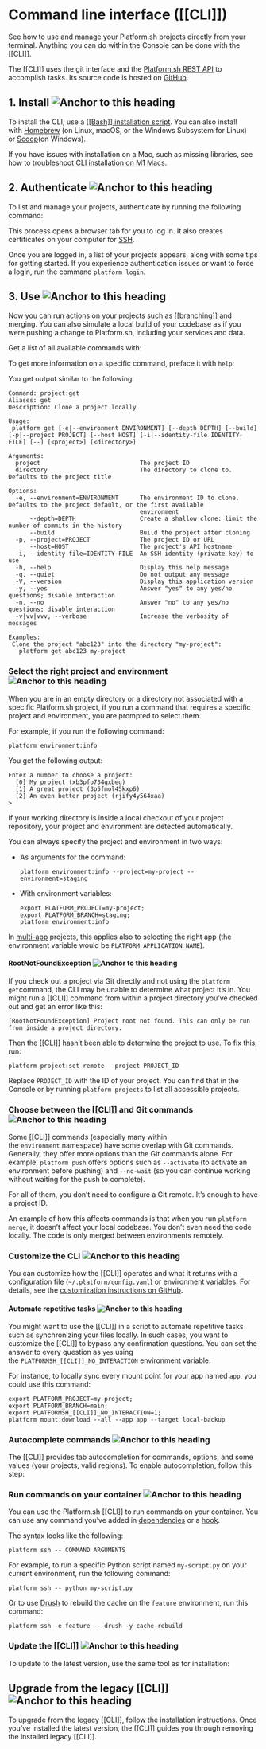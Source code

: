 # Command line interface ([[CLI]])

See how to use and manage your Platform.sh projects directly from your terminal. Anything you can do within the Console can be done with the [[CLI]].

The [[CLI]] uses the git interface and the [Platform.sh REST API](https://api.platform.sh/docs/) to accomplish tasks. Its source code is hosted on [GitHub](https://github.com/platformsh/cli).

## 1. Install ![Anchor to this heading](https://docs.platform.sh/images/svg/link.svg)

To install the CLI, use a [[[Bash]] installation script](https://github.com/platformsh/cli#user-content-[[bash]]-installer). You can also install with [Homebrew](https://brew.sh/) (on Linux, macOS, or the Windows Subsystem for Linux) or [Scoop](https://scoop.sh/)(on Windows).

If you have issues with installation on a Mac, such as missing libraries, see how to [troubleshoot CLI installation on M1 Macs](https://community.platform.sh/t/troubleshoot-cli-installation-on-m1-macs/1202).

## 2. Authenticate ![Anchor to this heading](https://docs.platform.sh/images/svg/link.svg)

To list and manage your projects, authenticate by running the following command:

This process opens a browser tab for you to log in. It also creates certificates on your computer for [SSH](https://docs.platform.sh/development/ssh.html).

Once you are logged in, a list of your projects appears, along with some tips for getting started. If you experience authentication issues or want to force a login, run the command `platform login`.

## 3. Use ![Anchor to this heading](https://docs.platform.sh/images/svg/link.svg)

Now you can run actions on your projects such as [[branching]] and merging. You can also simulate a local build of your codebase as if you were pushing a change to Platform.sh, including your services and data.

Get a list of all available commands with:

To get more information on a specific command, preface it with `help`:

You get output similar to the following:

```
Command: project:get
Aliases: get
Description: Clone a project locally

Usage:
 platform get [-e|--environment ENVIRONMENT] [--depth DEPTH] [--build] [-p|--project PROJECT] [--host HOST] [-i|--identity-file IDENTITY-FILE] [--] [<project>] [<directory>]

Arguments:
  project                            The project ID
  directory                          The directory to clone to. Defaults to the project title

Options:
  -e, --environment=ENVIRONMENT      The environment ID to clone. Defaults to the project default, or the first available
                                     environment
      --depth=DEPTH                  Create a shallow clone: limit the number of commits in the history
      --build                        Build the project after cloning
  -p, --project=PROJECT              The project ID or URL
      --host=HOST                    The project's API hostname
  -i, --identity-file=IDENTITY-FILE  An SSH identity (private key) to use
  -h, --help                         Display this help message
  -q, --quiet                        Do not output any message
  -V, --version                      Display this application version
  -y, --yes                          Answer "yes" to any yes/no questions; disable interaction
  -n, --no                           Answer "no" to any yes/no questions; disable interaction
  -v|vv|vvv, --verbose               Increase the verbosity of messages

Examples:
 Clone the project "abc123" into the directory "my-project":
   platform get abc123 my-project
```

### Select the right project and environment ![Anchor to this heading](https://docs.platform.sh/images/svg/link.svg)

When you are in an empty directory or a directory not associated with a specific Platform.sh project, if you run a command that requires a specific project and environment, you are prompted to select them.

For example, if you run the following command:

```
platform environment:info
```

You get the following output:

```
Enter a number to choose a project:
  [0] My project (xb3pfo734qxbeg)
  [1] A great project (3p5fmol45kxp6)
  [2] An even better project (rjify4y564xaa)
>
```

If your working directory is inside a local checkout of your project repository, your project and environment are detected automatically.

You can always specify the project and environment in two ways:

- As arguments for the command:
    
    ```
    platform environment:info --project=my-project --environment=staging
    ```
    
- With environment variables:
    
    ```
    export PLATFORM_PROJECT=my-project;
    export PLATFORM_BRANCH=staging;
    platform environment:info
    ```
    

In [multi-app](https://docs.platform.sh/create-apps/multi-app.html) projects, this applies also to selecting the right app (the environment variable would be `PLATFORM_APPLICATION_NAME`).

#### RootNotFoundException ![Anchor to this heading](https://docs.platform.sh/images/svg/link.svg)

If you check out a project via Git directly and not using the `platform get`command, the CLI may be unable to determine what project it’s in. You might run a [[CLI]] command from within a project directory you’ve checked out and get an error like this:

```
[RootNotFoundException] Project root not found. This can only be run from inside a project directory.
```

Then the [[CLI]] hasn’t been able to determine the project to use. To fix this, run:

```
platform project:set-remote --project PROJECT_ID
```

Replace `PROJECT_ID` with the ID of your project. You can find that in the Console or by running `platform projects` to list all accessible projects.

### Choose between the [[CLI]] and Git commands ![Anchor to this heading](https://docs.platform.sh/images/svg/link.svg)

Some [[CLI]] commands (especially many within the `environment` namespace) have some overlap with Git commands. Generally, they offer more options than the Git commands alone. For example, `platform push` offers options such as `--activate` (to activate an environment before pushing) and `--no-wait` (so you can continue working without waiting for the push to complete).

For all of them, you don’t need to configure a Git remote. It’s enough to have a project ID.

An example of how this affects commands is that when you run `platform merge`, it doesn’t affect your local codebase. You don’t even need the code locally. The code is only merged between environments remotely.

### Customize the CLI ![Anchor to this heading](https://docs.platform.sh/images/svg/link.svg)

You can customize how the [[CLI]] operates and what it returns with a configuration file (`~/.platform/config.yaml`) or environment variables. For details, see the [customization instructions on GitHub](https://github.com/platformsh/legacy-cli#user-content-customization).

#### Automate repetitive tasks ![Anchor to this heading](https://docs.platform.sh/images/svg/link.svg)

You might want to use the [[CLI]] in a script to automate repetitive tasks such as synchronizing your files locally. In such cases, you want to customize the [[CLI]] to bypass any confirmation questions. You can set the answer to every question as `yes` using the `PLATFORMSH_[[CLI]]_NO_INTERACTION` environment variable.

For instance, to locally sync every mount point for your app named `app`, you could use this command:

```
export PLATFORM_PROJECT=my-project;
export PLATFORM_BRANCH=main;
export PLATFORMSH_[[CLI]]_NO_INTERACTION=1;
platform mount:download --all --app app --target local-backup
```

### Autocomplete commands ![Anchor to this heading](https://docs.platform.sh/images/svg/link.svg)

The [[CLI]] provides tab autocompletion for commands, options, and some values (your projects, valid regions). To enable autocompletion, follow this step:

### Run commands on your container ![Anchor to this heading](https://docs.platform.sh/images/svg/link.svg)

You can use the Platform.sh [[CLI]] to run commands on your container. You can use any command you’ve added in [dependencies](https://docs.platform.sh/create-apps/app-reference.html#dependencies) or a [hook](https://docs.platform.sh/create-apps/app-reference.html#hooks).

The syntax looks like the following:

```
platform ssh -- COMMAND ARGUMENTS
```

For example, to run a specific Python script named `my-script.py` on your current environment, run the following command:

```
platform ssh -- python my-script.py
```

Or to use [Drush](https://www.drush.org/latest/install/) to rebuild the cache on the `feature` environment, run this command:

```
platform ssh -e feature -- drush -y cache-rebuild
```

### Update the [[CLI]] ![Anchor to this heading](https://docs.platform.sh/images/svg/link.svg)

To update to the latest version, use the same tool as for installation:

## Upgrade from the legacy [[CLI]] ![Anchor to this heading](https://docs.platform.sh/images/svg/link.svg)

To upgrade from the legacy [[CLI]], follow the installation instructions. Once you’ve installed the latest version, the [[CLI]] guides you through removing the installed legacy [[CLI]].